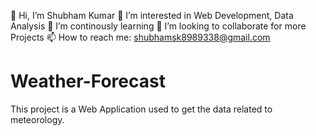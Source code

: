 👋 Hi, I’m Shubham Kumar
👀 I’m interested in Web Development, Data Analysis
🌱 I’m continously learning
💞️ I’m looking to collaborate for more Projects
📫 How to reach me: shubhamsk8989338@gmail.com

# Weather-Forecast
This project is a Web Application used to get the data related to meteorology.
